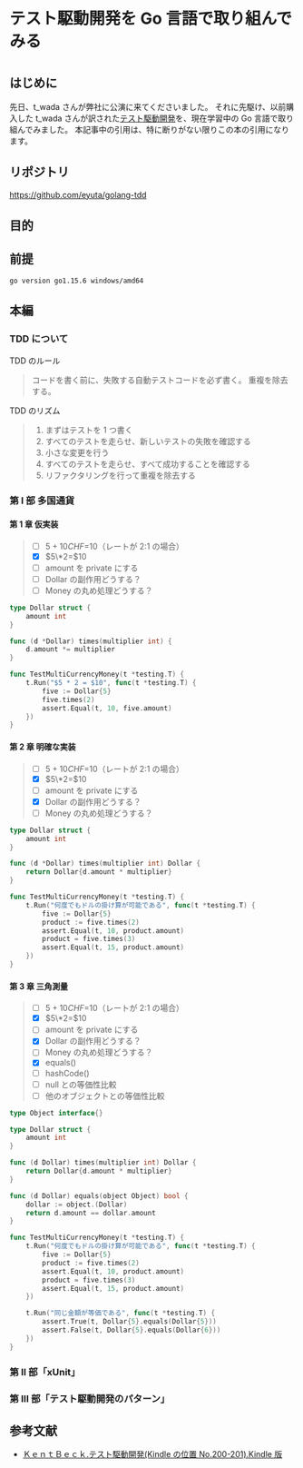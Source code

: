 # テスト駆動開発を Go 言語で取り組んでみる

#

## はじめに

先日、t_wada さんが弊社に公演に来てくださいました。
それに先駆け、以前購入した t_wada さんが訳された[テスト駆動開発](https://www.amazon.co.jp/dp/B077D2L69C/ref=dp-kindle-redirect?_encoding=UTF8&btkr=1)を、現在学習中の Go 言語で取り組んでみました。
本記事中の引用は、特に断りがない限りこの本の引用になります。

## リポジトリ

<https://github.com/eyuta/golang-tdd>

## 目的

## 前提

`go version go1.15.6 windows/amd64`

## 本編

### TDD について

TDD のルール

> コードを書く前に、失敗する自動テストコードを必ず書く。
> 重複を除去する。

TDD のリズム

> 1. まずはテストを 1 つ書く
> 2. すべてのテストを走らせ、新しいテストの失敗を確認する
> 3. 小さな変更を行う
> 4. すべてのテストを走らせ、すべて成功することを確認する
> 5. リファクタリングを行って重複を除去する

### 第 I 部 多国通貨

#### 第 1 章 仮実装

> - [ ] $5+10CHF=$10（レートが 2:1 の場合）
> - [x] $5\*2=$10
> - [ ] amount を private にする
> - [ ] Dollar の副作用どうする？
> - [ ] Money の丸め処理どうする？

```multiCurrencyMoney.go
type Dollar struct {
	amount int
}

func (d *Dollar) times(multiplier int) {
	d.amount *= multiplier
}
```

```multiCurrencyMoney_test.go
func TestMultiCurrencyMoney(t *testing.T) {
	t.Run("$5 * 2 = $10", func(t *testing.T) {
		five := Dollar{5}
		five.times(2)
		assert.Equal(t, 10, five.amount)
	})
}
```

#### 第 2 章 明確な実装

> - [ ] $5+10CHF=$10（レートが 2:1 の場合）
> - [x] $5\*2=$10
> - [ ] amount を private にする
> - [x] Dollar の副作用どうする？
> - [ ] Money の丸め処理どうする？

```multiCurrencyMoney.go
type Dollar struct {
	amount int
}

func (d *Dollar) times(multiplier int) Dollar {
	return Dollar{d.amount * multiplier}
}
```

```multiCurrencyMoney_test.go
func TestMultiCurrencyMoney(t *testing.T) {
	t.Run("何度でもドルの掛け算が可能である", func(t *testing.T) {
		five := Dollar{5}
		product := five.times(2)
		assert.Equal(t, 10, product.amount)
		product = five.times(3)
		assert.Equal(t, 15, product.amount)
	})
}
```

#### 第 3 章 三角測量

> - [ ] $5+10CHF=$10（レートが 2:1 の場合）
> - [x] $5\*2=$10
> - [ ] amount を private にする
> - [x] Dollar の副作用どうする？
> - [ ] Money の丸め処理どうする？
> - [x] equals()
> - [ ] hashCode()
> - [ ] null との等価性比較
> - [ ] 他のオブジェクトとの等価性比較

```multiCurrencyMoney.go
type Object interface{}

type Dollar struct {
	amount int
}

func (d Dollar) times(multiplier int) Dollar {
	return Dollar{d.amount * multiplier}
}

func (d Dollar) equals(object Object) bool {
	dollar := object.(Dollar)
	return d.amount == dollar.amount
}
```

```multiCurrencyMoney_test.go
func TestMultiCurrencyMoney(t *testing.T) {
	t.Run("何度でもドルの掛け算が可能である", func(t *testing.T) {
		five := Dollar{5}
		product := five.times(2)
		assert.Equal(t, 10, product.amount)
		product = five.times(3)
		assert.Equal(t, 15, product.amount)
	})

	t.Run("同じ金額が等価である", func(t *testing.T) {
		assert.True(t, Dollar{5}.equals(Dollar{5}))
		assert.False(t, Dollar{5}.equals(Dollar{6}))
	})
}
```
### 第 II 部「xUnit」

### 第 III 部「テスト駆動開発のパターン」

## 参考文献

- [ＫｅｎｔＢｅｃｋ.テスト駆動開発(Kindle の位置 No.200-201).Kindle 版](https://www.amazon.co.jp/dp/B077D2L69C/ref=dp-kindle-redirect?_encoding=UTF8&btkr=1)
